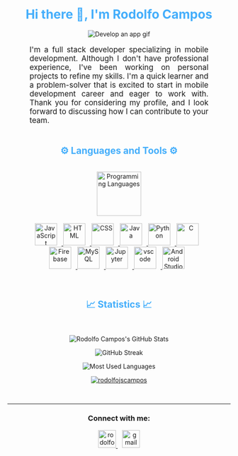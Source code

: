 <div align="center" style="display:block;">
<h1 style="color: #44AEFB;"> Hi there 👋, I'm Rodolfo Campos </h1>
<img alt="Develop an app gif" src="https://user-images.githubusercontent.com/95478989/198955082-6e78ebb5-e1e4-49f9-8d32-6e5af3984dcd.gif"/>
</div>
<br>
<p align:"center" style="text-align: justify; margin: 0 50px; font-size: 17px;" >
    I'm a full stack developer specializing in mobile development. Although I don't have professional experience, I've been working on personal projects to refine my skills. I'm a quick learner and a problem-solver that is excited to start in mobile development career and eager to work with. Thank you for considering my profile, and I look forward to discussing how I can contribute to your team.
</p>
<br>
<div align="center" style="display:block;">
<h2 style="color: #44AEFB">⚙️ Languages and Tools ⚙️</h2>
</div>
<br>
<div align="center" style="display:block;">
    <a href="https://flutter.dev/" target="_blank" rel="noreferrer">
    <img width="100px" alt="Programming Languages" title="Flutter" src="https://cdn.jsdelivr.net/gh/devicons/devicon/icons/flutter/flutter-original.svg"/> 
</div>
<br>

<div align="center"; style="margin: 0 50px;">
    <a href="https://developer.mozilla.org/en-US/docs/Web/JavaScript" target="_blank" rel="noreferrer">
      <img  alt="JavaScript" height="50px" style="padding-right:10px;" title="JavaScript" src="https://cdn.jsdelivr.net/gh/devicons/devicon/icons/javascript/javascript-plain.svg"/>
  </a>
  <a href="https://developer.mozilla.org/en-US/docs/Web/HTML" target="_blank" rel="noreferrer">
      <img  alt="HTML" height="50px" style="padding-right:10px;" title="HTML5" src="https://cdn.jsdelivr.net/gh/devicons/devicon/icons/html5/html5-original.svg"/>
  </a>
  <a href="https://developer.mozilla.org/en-US/docs/Web/CSS" target="_blank" rel="noreferrer">
      <img  alt="CSS" height="50px" style="padding-right:10px;" title="CSS3" src="https://cdn.jsdelivr.net/gh/devicons/devicon/icons/css3/css3-original.svg"/>
  </a>
  <a href="https://www.java.com/en/" target="_blank" rel="noreferrer">
      <img  alt="Java" height="50px" style="padding-right:10px;" title="Java" src="https://cdn.jsdelivr.net/gh/devicons/devicon/icons/java/java-original.svg"/>
  </a>    
  <a href="https://www.python.org/" target="_blank" rel="noreferrer">
      <img  alt="Python" height="50px" style="padding-right:10px;" title="Python" src="https://cdn.jsdelivr.net/gh/devicons/devicon/icons/python/python-original.svg"/>
  </a>
  <a href="https://www.cprogramming.com/" target="_blank" rel="noreferrer">
      <img  alt="C" height="50px" style="padding-right:10px;" title="C" src="https://cdn.jsdelivr.net/gh/devicons/devicon/icons/c/c-original.svg"/>
  </a>
  <a href="https://firebase.google.com/" target="_blank" rel="noreferrer">
      <img  alt="Firebase" height="50px" style="padding-right:10px;" title="Firebase" src="https://cdn.jsdelivr.net/gh/devicons/devicon/icons/firebase/firebase-plain.svg"/>
  </a>
  <a href="https://www.mysql.com/" target="_blank" rel="noreferrer">
      <img  alt="MySQL" height="50px" style="padding-right:10px;" title="MySQL" src="https://cdn.jsdelivr.net/gh/devicons/devicon/icons/mysql/mysql-original-wordmark.svg"/> 
  </a>
  <a href="http://jupyter.org/" target="_blank" rel="noreferrer">
      <img  alt="Jupyter" height="50px" style="padding-right:10px;" title="Jupyter" src="https://cdn.jsdelivr.net/gh/devicons/devicon/icons/jupyter/jupyter-original-wordmark.svg"/>
  </a>
  <a href="https://code.visualstudio.com/" target="_blank" rel="noreferrer">
      <img  alt="vscode" height="50px" style="padding-right:10px;" title="Visual Studio Code" src="https://cdn.jsdelivr.net/gh/devicons/devicon/icons/vscode/vscode-original.svg"/>
  </a>
  <a href="https://developer.android.com/studio" target="_blank" rel="noreferrer">
      <img  alt="Android Studio" height="50px" style="padding-right:10px;" title="Android Studio" src="https://cdn.jsdelivr.net/gh/devicons/devicon/icons/androidstudio/androidstudio-original.svg"/> 
  </a>
</div>
<br>
<br>
<div align="center" style="display:block;">
<h2 style="color: #44AEFB">📈 Statistics 📈</h2>
</div>
<br>

<div class="stats" align="center">

![Rodolfo Campos's GitHub Stats](https://github-readme-stats.vercel.app/api?username=RodolfoJSCampos&hide=stars&count_private=true&show_icons=true&theme=algolia&border_radius=20)

![GitHub Streak](https://streak-stats.demolab.com/?user=RodolfoJSCampos&count_private=true&theme=algolia&border_radius=20)

![Most Used Languages](https://github-readme-stats.vercel.app/api/top-langs/?username=RodolfoJSCampos&layout=compact&show_icons=true&theme=algolia&border_radius=20)

<p align="center">
    <a href="https://github.com/ryo-ma/github-profile-trophy"><img src="https://github-profile-trophy.vercel.app/?username=rodolfojscampos&layout=compact&show_icons=true&theme=algolia&border_radius=20" alt="rodolfojscampos" />
    </a>
</p>
</div>
<br>

---
<h3 align="center">Connect with me:</h3>

<div class="footer" align="center" style="margin:15px;">
    <a style="margin:5px;"href="https://twitter.com/rodolfojscampos" target="blank">
        <img src="https://raw.githubusercontent.com/rahuldkjain/github-profile-readme-generator/master/src/images/icons/Social/twitter.svg" alt="rodolfojscampos"  width="40"/>
    </a>
    <a style="margin:5px;" href="mailto:rodolfojscampos@gmail.com" target="_blank">
        <img  src="https://user-images.githubusercontent.com/78341798/194531383-ddb2b774-5bb9-491c-b601-4a4a7d9792fb.svg" alt="gmail"  width="40px"/>
    </a>
</div>
